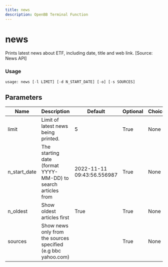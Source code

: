 ```yaml
---
title: news
description: OpenBB Terminal Function
---
```


# news

Prints latest news about ETF, including date, title and web link. [Source: News API]

### Usage 
```python
usage: news [-l LIMIT] [-d N_START_DATE] [-o] [-s SOURCES]
```

## Parameters

| Name | Description | Default | Optional | Choices |
| ---- | ----------- | ------- | -------- | ------- |
| limit | Limit of latest news being printed. | 5 | True | None |
| n_start_date | The starting date (format YYYY-MM-DD) to search articles from | 2022-11-11 09:43:56.556987 | True | None |
| n_oldest | Show oldest articles first | True | True | None |
| sources | Show news only from the sources specified (e.g bbc yahoo.com) |  | True | None |


